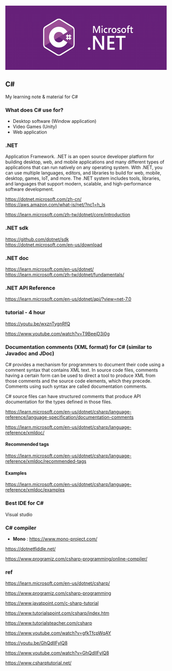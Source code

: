 <p align="center"><img src="./csharp-logo.png" height="200px"></p>

## C#
My learning note & material for C#


### What does C# use for?
- Desktop software (Window application)
- Video Games (Unity)
- Web application

### .NET
Application Framework. .NET is an open source developer platform for building desktop, web, and mobile applications and many different types of applications that can run natively on any operating system. With .NET, you can use multiple languages, editors, and libraries to build for web, mobile, desktop, games, IoT, and more. The .NET system includes tools, libraries, and languages that support modern, scalable, and high-performance software development. 

https://dotnet.microsoft.com/zh-cn/ \
https://aws.amazon.com/what-is/net/?nc1=h_ls

https://learn.microsoft.com/zh-tw/dotnet/core/introduction
### .NET sdk
https://github.com/dotnet/sdk \
https://dotnet.microsoft.com/en-us/download

### .NET doc
https://learn.microsoft.com/en-us/dotnet/ \
https://learn.microsoft.com/zh-tw/dotnet/fundamentals/

### .NET API Reference
https://learn.microsoft.com/en-us/dotnet/api/?view=net-7.0

### tutorial - 4 hour
https://youtu.be/wxznTygnRfQ

https://www.youtube.com/watch?v=T9BeejD3i0g



### Documentation comments (XML format) for C# (similar to Javadoc and JDoc)
C# provides a mechanism for programmers to document their code using a comment syntax that contains XML text. In source code files, comments having a certain form can be used to direct a tool to produce XML from those comments and the source code elements, which they precede. Comments using such syntax are called documentation comments. 

C# source files can have structured comments that produce API documentation for the types defined in those files. 

https://learn.microsoft.com/en-us/dotnet/csharp/language-reference/language-specification/documentation-comments

https://learn.microsoft.com/en-us/dotnet/csharp/language-reference/xmldoc/

#### Recommended tags
https://learn.microsoft.com/en-us/dotnet/csharp/language-reference/xmldoc/recommended-tags

#### Examples
https://learn.microsoft.com/en-us/dotnet/csharp/language-reference/xmldoc/examples

### Best IDE for C#
Visual studio


### C# compiler 
- **Mono** : https://www.mono-project.com/

https://dotnetfiddle.net/

https://www.programiz.com/csharp-programming/online-compiler/



### ref
https://learn.microsoft.com/en-us/dotnet/csharp/

https://www.programiz.com/csharp-programming

https://www.javatpoint.com/c-sharp-tutorial

https://www.tutorialspoint.com/csharp/index.htm

https://www.tutorialsteacher.com/csharp

https://www.youtube.com/watch?v=gfkTfcpWqAY

https://youtu.be/GhQdlIFylQ8

https://www.youtube.com/watch?v=GhQdlIFylQ8

https://www.csharptutorial.net/
